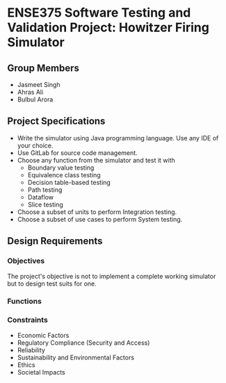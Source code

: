 # ENSE375 Software Testing and Validation Project: Howitzer Firing Simulator


## Group Members
- Jasmeet Singh
- Ahras Ali
- Bulbul Arora

## Project Specifications

- Write the simulator using Java programming language. Use any IDE of your choice.
- Use GitLab for source code management.
- Choose any function from the simulator and test it with
    - Boundary value testing
    - Equivalence class testing
    - Decision table-based testing
    - Path testing
    - Dataflow
    - Slice testing
- Choose a subset of units to perform Integration testing.
- Choose a subset of use cases to perform System testing.

## Design Requirements

### Objectives
The project's objective is not to implement a complete working simulator but to design test
suits for one.

### Functions

### Constraints
- Economic Factors
- Regulatory Compliance (Security and Access)
- Reliability
- Sustainability and Environmental Factors
- Ethics
- Societal Impacts
